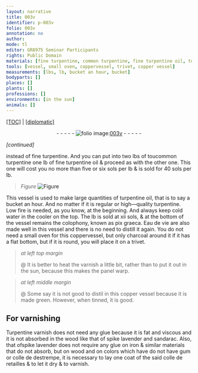 ```yaml
---
layout: narrative
title: 003v
identifier: p-003v
folio: 003v
annotation: no
author:
mode: tl
editor: GR8975 Seminar Participants
rights: Public Domain
materials: [fine turpentine, common turpentine, fine turpentine oil, turpentine oil, no matter if it is regular or high-quality turpentine, cold water, colophony, pix graeca, Eau de vie, copper, charcoal, varnish, tinned, Turpentine varnish, glue, wood, spike lavender, sandarac, iron, gum, colle de destrempe, colle de retailles]
tools: [vessel, small oven, coppervessel, trivet, copper vessel]
measurements: [lbs, lb, bucket an hour, bucket]
bodyparts: []
places: []
plants: []
professions: []
environments: [in the sun]
animals: []
---
```


<p><a href="{{ site.baseurl }}/translation/">[TOC]</a> | <a href="{{ site.baseurl }}/texts/p-003v_tc/">[diplomatic]</a></p><div class="folio" align="center">- - - - - <a href="http://gallica.bnf.fr/ark:/12148/btv1b10500001g/f12.image" target="_blank"><img src="https://cu-mkp.github.io/2017-workshop-edition/assets/photo-icon.png" alt="folio image: " style="display:inline-block; margin-bottom:-3px;"/>003v</a> - - - - - </div>  
 
*[continued]*
  
instead of <span class="m">fine turpentine</span>. And you can put into two <span class="ms">lbs</span> of <span class="del">tou</span><span class="m">common turpentine</span> one <span class="ms">lb</span> of <span class="m">fine turpentine oil</span> & proceed as with the other one. This one will cost you no more than five or six <span class="cn">sols</span> per <span class="ms">lb</span> & is sold for 40 <span class="cn">sols</span> per <span class="ms">lb</span>.
 
> *Figure*
> <a href="https://drive.google.com/open?id=0B9-oNrvWdlO5ZUY4SkZBblA5MjA" target="_blank"><img src="https://cu-mkp.github.io/GR8975-edition/assets/photo-icon.png" alt="Figure" style="display:inline-block; margin-bottom:-3px;"/></a>
 
This <span class="tl">vessel</span> is used to make large quantities of <span class="m">turpentine oil</span>, that is to say a <span class="ms"><span class="ms">bucket</span> an <span class="tmp">hour</span></span>. And <span class="m">no matter if it is regular or high—quality turpentine</span>. Low fire is needed, as you know, at the beginning. And always keep <span class="m">cold water</span> in the cooler on the top. The <span class="ms">lb</span> is sold at xii <span class="cn">sols</span>, & at the bottom of the <span class="tl">vessel</span> remains the <span class="m">colophony</span>, known as <span class="m">pix graeca</span>. <span class="m">Eau de vie</span> are also made well in this <span class="tl">vessel</span> and there is no need to distill it again. You do not need a <span class="tl">small oven</span> for this <span class="tl"><span class="m">copper</span>vessel</span>, but only <span class="m">charcoal</span> around it if it has a flat bottom, but if it is round, you will place it on a <span class="tl">trivet</span>.
 
> *at left top margin*
> 
> 
>   @ It is better to heat the <span class="m">varnish</span> a little bit, rather than to put it out <span class="env">in the sun</span>, because this makes the panel warp.
 
> *at left middle margin*
> 
> 
>   @ Some say it is not good to distil in this <span class="tl"><span class="m">copper</span> vessel</span> because it is made green. However, when <span class="m">tinned</span>, it is good.
 
 
  

## For varnishing

 
<span class="m">Turpentine varnish</span> does not need any <span class="m">glue</span> because it is fat and viscous and it is not absorbed in the <span class="m">wood</span> like that of <span class="m">spike lavender</span> and <span class="m">sandarac</span>. Also, that of<span class="m">spike lavender</span> does not require any <span class="m">glue</span> on <span class="m">iron</span> & similar materials that do not absorb, but on <span class="m">wood</span> and on colors which <span class="del">have</span> <span class="add">do not have</span> <span class="m">gum</span> or <span class="m">colle de destrempe</span>, it is necessary to lay one coat of the said <span class="m"> colle de retailles</span> & to let it dry & to varnish.
 
